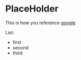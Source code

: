 # PlaceHolder

This is how you reference [google](https://google.com)

List:
- first
- second
- third